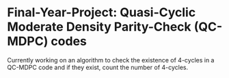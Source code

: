 # Final-Year-Project: Quasi-Cyclic Moderate Density Parity-Check (QC-MDPC) codes

Currently working on an algorithm to check the existence of 4-cycles in a QC-MDPC code and if they exist, count the number of 4-cycles.

